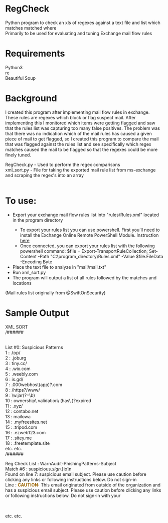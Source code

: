 # RegCheck
Python program to check an xls of regexes against a text file and list which matches matched where<br>
Primarily to be used for evaluating and tuning Exchange mail flow rules<br>

# Requirements
Python3<br>
re<br>
Beautiful Soup<br>

# Background
I created this program after implementing mail flow rules in exchange. These rules are regexes which block or flag suspect mail. After implementing this I monitored which items were getting flagged and saw that the rules list was capturing too many false positives. The problem was that there was no indication which of the mail rules has caused a given piece of mail to get flagged, so I created this program to compare the mail that was flagged against the rules list and see specifically which regex matches caused the mail to be flagged so that the regexes could be more finely tuned.

RegCheck.py - Used to perform the regex comparisons<br>
xml_sort.py - File for taking the exported mail rule list from ms-exchange and scraping the regex's into an array<br>
<br>
# To use:
<ul>
  <li>Export your exchange mail flow rules list into "rules/Rules.xml" located in the program directory</li>
    <ul>
      <li>To export your rules list you can use powershell. First you'll need to install the Exchange Online Remote PowerShell Module. Instruction <a href="https://docs.microsoft.com/en-us/powershell/exchange/exchange-online/connect-to-exchange-online-powershell/mfa-connect-to-exchange-online-powershell?view=exchange-ps">here</a></li>
      <li>Once connected, you can export your rules list with the following powershell command: $file = Export-TransportRuleCollection; Set-Content -Path "C:\program_directory\Rules.xml" -Value $file.FileData -Encoding Byte</li></ul>
  <li>Place the text file to analyze in "mail/mail.txt"</li>
  <li>Run xml_sort.py</li>
  <li>The program will output a list of all rules followed by the matches and locations</li></ul>

(Mail rules list originally from @SwiftOnSecurity)
# Sample Output 

XML SORT<br>
/######
<br><br>

List #0: Suspicious Patterns<br>
1  : \.top/<br>
2  : \.joburg<br>
3  : tiny\.cc/<br>
4  : \.wix\.com<br>
5  : \.weebly\.com<br>
6  : is\.gd/<br>
7  : \.000webhost(app)?\.com<br>
8  : /https?/www/<br>
9  : \w\.jar(?=\b)<br>
10  : ownership\ validation\ (has\ )?expired<br>
11  : \.xyz/<br>
12  : contabo\.net<br>
13  : mailowa<br>
14  : \.myfreesites\.net<br>
15  : \.tripod\.com<br>
16  : \.ezweb123\.com<br>
17  : \.sitey\.me<br>
18  : \.freetemplate\.site<br>
etc. etc.<br>
/######

Reg Check
List : WarnAudit-PhishingPatterns-Subject<br>
Match #6 : suspicious.*sign.*[io]n<br>
Found on line 7: suspicious email subject. Please use caution before clicking any links or following instructions below. Do not sign-in<br>
Line :  <span style="color:#9C6500; font-weight:bold;">CAUTION:</span> This email originated from outside of the organization and has a suspicious email subject. Please use caution before clicking any links or following instructions below. Do not sign-in with your<br>
 <br>
<br>

etc. etc.
